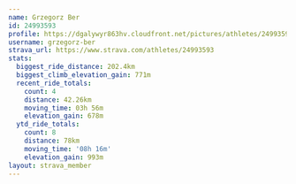 ```yaml
---
name: Grzegorz Ber
id: 24993593
profile: https://dgalywyr863hv.cloudfront.net/pictures/athletes/24993593/7453165/11/large.jpg
username: grzegorz-ber
strava_url: https://www.strava.com/athletes/24993593
stats:
  biggest_ride_distance: 202.4km
  biggest_climb_elevation_gain: 771m
  recent_ride_totals:
    count: 4
    distance: 42.26km
    moving_time: 03h 56m
    elevation_gain: 678m
  ytd_ride_totals:
    count: 8
    distance: 78km
    moving_time: '08h 16m'
    elevation_gain: 993m
layout: strava_member
--- 
```

